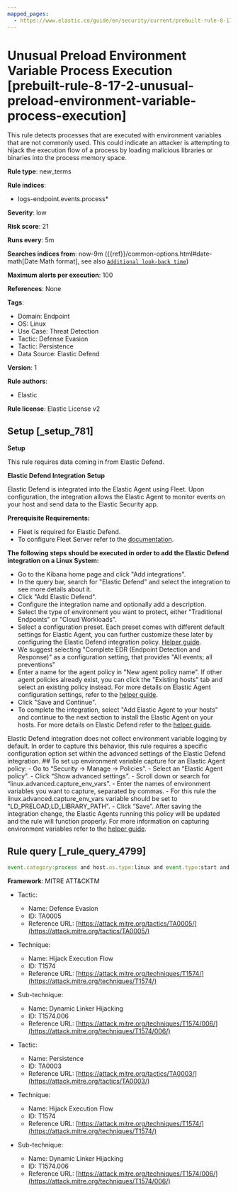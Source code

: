 ```yaml
---
mapped_pages:
  - https://www.elastic.co/guide/en/security/current/prebuilt-rule-8-17-2-unusual-preload-environment-variable-process-execution.html
---
```


# Unusual Preload Environment Variable Process Execution [prebuilt-rule-8-17-2-unusual-preload-environment-variable-process-execution]

This rule detects processes that are executed with environment variables that are not commonly used. This could indicate an attacker is attempting to hijack the execution flow of a process by loading malicious libraries or binaries into the process memory space.

**Rule type**: new_terms

**Rule indices**:

* logs-endpoint.events.process*

**Severity**: low

**Risk score**: 21

**Runs every**: 5m

**Searches indices from**: now-9m ({{ref}}/common-options.html#date-math[Date Math format], see also [`Additional look-back time`](docs-content://solutions/security/detect-and-alert/create-detection-rule.md#rule-schedule))

**Maximum alerts per execution**: 100

**References**: None

**Tags**:

* Domain: Endpoint
* OS: Linux
* Use Case: Threat Detection
* Tactic: Defense Evasion
* Tactic: Persistence
* Data Source: Elastic Defend

**Version**: 1

**Rule authors**:

* Elastic

**Rule license**: Elastic License v2

## Setup [_setup_781]

**Setup**

This rule requires data coming in from Elastic Defend.

**Elastic Defend Integration Setup**

Elastic Defend is integrated into the Elastic Agent using Fleet. Upon configuration, the integration allows the Elastic Agent to monitor events on your host and send data to the Elastic Security app.

**Prerequisite Requirements:**

* Fleet is required for Elastic Defend.
* To configure Fleet Server refer to the [documentation](docs-content://reference/ingestion-tools/fleet/fleet-server.md).

**The following steps should be executed in order to add the Elastic Defend integration on a Linux System:**

* Go to the Kibana home page and click "Add integrations".
* In the query bar, search for "Elastic Defend" and select the integration to see more details about it.
* Click "Add Elastic Defend".
* Configure the integration name and optionally add a description.
* Select the type of environment you want to protect, either "Traditional Endpoints" or "Cloud Workloads".
* Select a configuration preset. Each preset comes with different default settings for Elastic Agent, you can further customize these later by configuring the Elastic Defend integration policy. [Helper guide](docs-content://solutions/security/configure-elastic-defend/configure-an-integration-policy-for-elastic-defend.md).
* We suggest selecting "Complete EDR (Endpoint Detection and Response)" as a configuration setting, that provides "All events; all preventions"
* Enter a name for the agent policy in "New agent policy name". If other agent policies already exist, you can click the "Existing hosts" tab and select an existing policy instead. For more details on Elastic Agent configuration settings, refer to the [helper guide](docs-content://reference/ingestion-tools/fleet/agent-policy.md).
* Click "Save and Continue".
* To complete the integration, select "Add Elastic Agent to your hosts" and continue to the next section to install the Elastic Agent on your hosts. For more details on Elastic Defend refer to the [helper guide](docs-content://solutions/security/configure-elastic-defend/install-elastic-defend.md).

Elastic Defend integration does not collect environment variable logging by default. In order to capture this behavior, this rule requires a specific configuration option set within the advanced settings of the Elastic Defend integration. ## To set up environment variable capture for an Elastic Agent policy: - Go to “Security → Manage → Policies”. - Select an “Elastic Agent policy”. - Click “Show advanced settings”. - Scroll down or search for “linux.advanced.capture_env_vars”. - Enter the names of environment variables you want to capture, separated by commas. - For this rule the linux.advanced.capture_env_vars variable should be set to "LD_PRELOAD,LD_LIBRARY_PATH". - Click “Save”. After saving the integration change, the Elastic Agents running this policy will be updated and the rule will function properly. For more information on capturing environment variables refer to the [helper guide](docs-content://solutions/security/cloud/capture-environment-variables.md).


## Rule query [_rule_query_4799]

```js
event.category:process and host.os.type:linux and event.type:start and event.action:exec and process.env_vars:*
```

**Framework**: MITRE ATT&CKTM

* Tactic:

    * Name: Defense Evasion
    * ID: TA0005
    * Reference URL: [https://attack.mitre.org/tactics/TA0005/](https://attack.mitre.org/tactics/TA0005/)

* Technique:

    * Name: Hijack Execution Flow
    * ID: T1574
    * Reference URL: [https://attack.mitre.org/techniques/T1574/](https://attack.mitre.org/techniques/T1574/)

* Sub-technique:

    * Name: Dynamic Linker Hijacking
    * ID: T1574.006
    * Reference URL: [https://attack.mitre.org/techniques/T1574/006/](https://attack.mitre.org/techniques/T1574/006/)

* Tactic:

    * Name: Persistence
    * ID: TA0003
    * Reference URL: [https://attack.mitre.org/tactics/TA0003/](https://attack.mitre.org/tactics/TA0003/)

* Technique:

    * Name: Hijack Execution Flow
    * ID: T1574
    * Reference URL: [https://attack.mitre.org/techniques/T1574/](https://attack.mitre.org/techniques/T1574/)

* Sub-technique:

    * Name: Dynamic Linker Hijacking
    * ID: T1574.006
    * Reference URL: [https://attack.mitre.org/techniques/T1574/006/](https://attack.mitre.org/techniques/T1574/006/)



